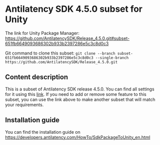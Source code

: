 # Antilatency SDK 4.5.0 subset for Unity

The link for Unity Package Manager: https://github.com/AntilatencySDK/Release_4.5.0.git#subset-651fb6649093686302b933b2397286e5c3c8d0c3

Git command to clone this subset: `git clone --branch subset-651fb6649093686302b933b2397286e5c3c8d0c3 --single-branch https://github.com/AntilatencySDK/Release_4.5.0.git`

## Content description

This is a subset of Antilatency SDK release 4.5.0. You can find all settings for it using this [link](https://developers.antilatency.com/Sdk/Configurator_en.html#{"Libraries":{"AltEnvironmentAdditionalMarkers":true,"AltEnvironmentArbitrary2D":true,"AltEnvironmentHorizontalGrid":true,"AltEnvironmentPillars":true,"AltEnvironmentRectangle":true,"AltEnvironmentSelector":true,"AltEnvironmentSides":false,"AltTracking":true,"Bracer":false,"DeviceNetwork":true,"HardwareExtensionInterface":false,"IllumetryDisplay":true,"PhysicalConfigurableEnvironment":true,"RadioMetrics":false,"StereoGlasses":true,"StorageClient":true,"TrackingAlignment":false},"OS":{"Android":{"aar":true},"Linux":{"x86_64":false},"WindowsDesktop":{"x64":true,"x86":false},"WindowsUWP":{"arm64-v8a":false,"armeabi-v7a":false,"x64":false}},"Release":"4.5.0","Target":"Unity","TargetSettings":{"Components":{"AltEnvironmentComponents":true,"AltTrackingComponents":true,"BracerComponents":false,"DeviceNetworkComponents":true,"StorageClientComponents":true},"MathTypes":"UnityEngine.Math","UnityComponents":true,"UnityVersion":"2019.x-2021.x"}}). If you need to add or remove some feature to this subset, you can use the link above to make another subset that will match your requirements.

## Installation guide

You can find the installation guide on https://developers.antilatency.com/HowTo/SdkPackageToUnity_en.html